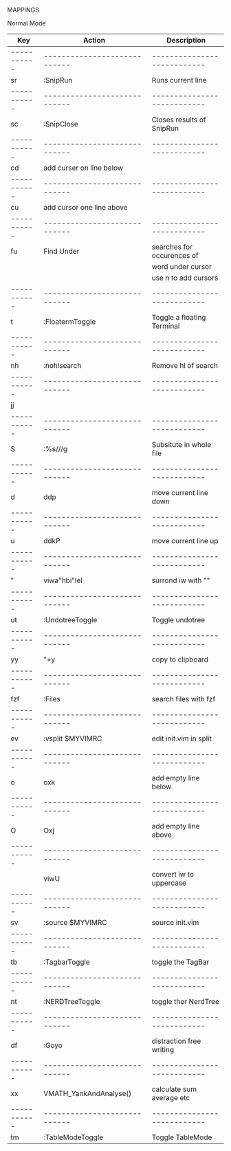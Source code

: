 MAPPINGS

Normal Mode

| Key         | Action                       | Description                 |
| ----------- | ---------------------------- | --------------------------- |
| ----------- | ---------------------------- | --------------------------- |
| <leader>sr  | :SnipRun                     | Runs current line           |
| ----------- | ---------------------------- | --------------------------- |
| <leader>sc  | :SnipClose                   | Closes results of SnipRun   |
| ----------- | ---------------------------- | --------------------------- |
| <leader>cd  | add curser on line below     |                             |
| ----------- | ---------------------------- | --------------------------- |
| <leader>cu  | add cursor one line above    |                             |
| ----------- | ---------------------------- | --------------------------- |
| <leader>fu  | Find Under                   | searches for occurences of  |
|             |                              | word under cursor           |
|             |                              | use n to add cursors        |
| ----------- | ---------------------------- | --------------------------- |
| <leader>t   | :FloatermToggle              | Toggle a floating Terminal  |
| ----------- | ---------------------------- | --------------------------- |
| nh          | :nohlsearch<CR>              | Remove hl of search         |
| ----------- | ---------------------------- | --------------------------- |
| jj          | <ESC>                        |                             |
| ----------- | ---------------------------- | --------------------------- |
| S           | :%s///g<LEFT><LEFT><LEFT>    | Subsitute in whole file     |
| ----------- | ---------------------------- | --------------------------- |
| <leader>d   | ddp                          | move current line down      |
| ----------- | ---------------------------- | --------------------------- |
| <leader>u   | ddkP                         | move current line up        |
| ----------- | ---------------------------- | --------------------------- |
| <leader>"   | viw<esc>a"<esc>hbi"<esc>lel  | surrond iw with ""          |
| ----------- | ---------------------------- | --------------------------- |
| <leader>ut  | :UndotreeToggle              | Toggle undotree             |
| ----------- | ---------------------------- | --------------------------- |
| <leader>yy  | "+y                          | copy to clipboard           |
| ----------- | ---------------------------- | --------------------------- |
| fzf         | :Files<CR>                   | search files with fzf       |
| ----------- | ---------------------------- | --------------------------- |
| <leader>ev  | :vsplit $MYVIMRC<cr>         | edit init.vim in split      |
| ----------- | ---------------------------- | --------------------------- |
| <leader>o   | o<ESC>xk                     | add empty line below        |
| ----------- | ---------------------------- | --------------------------- |
| <leader>O   | O<ESC>xj                     | add empty line above        |
| ----------- | ---------------------------- | --------------------------- |
| <c-u>       | viwU<ESC>                    | convert iw to uppercase     |
| ----------- | ---------------------------- | --------------------------- |
| <leader>sv  | :source $MYVIMRC             | source init.vim             |
| ----------- | ---------------------------- | --------------------------- |
| <leader>tb  | :TagbarToggle<CR>            | toggle the TagBar           |
| ----------- | ---------------------------- | --------------------------- |
| <leader>nt  | :NERDTreeToggle<CR>          | toggle ther NerdTree        |
| ----------- | ---------------------------- | --------------------------- |
| <leader>df  | :Goyo<CR>                    | distraction free writing    |
| ----------- | ---------------------------- | --------------------------- |
| xx          | VMATH_YankAndAnalyse()       | calculate sum average etc   |
| ----------- | ---------------------------- | --------------------------- |
| <leader>tm  | :TableModeToggle             | Toggle TableMode            |
